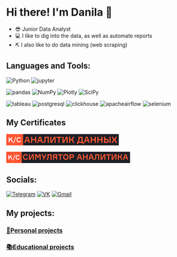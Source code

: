 # Hi there! I'm Danila 👋

- 😎 Junior Data Analyst
- 💻 I like to dig into the data, as well as automate reports
- ⛏️ I also like to do data mining (web scraping)

## Languages and Tools:
![Python](https://img.shields.io/badge/Python-black?style=for-the-badge&logo=python)
![jupyter](https://img.shields.io/badge/jupyter-black?style=for-the-badge&logo=jupyter)

![pandas](https://img.shields.io/badge/pandas-black?style=for-the-badge&logo=pandas)
![NumPy](https://img.shields.io/badge/NumPy-black?style=for-the-badge&logo=NumPy)
![Plotly](https://img.shields.io/badge/Plotly-black?style=for-the-badge&logo=Plotly)
![SciPy](https://img.shields.io/badge/SciPy-black?style=for-the-badge&logo=SciPy)



![tableau](https://img.shields.io/badge/tableau-black?style=for-the-badge&logo=tableau)
![postgresql](https://img.shields.io/badge/postgresql-black?style=for-the-badge&logo=postgresql)
![clickhouse](https://img.shields.io/badge/clickhouse-black?style=for-the-badge&logo=clickhouse)
![apacheairflow](https://img.shields.io/badge/apacheairflow-black?style=for-the-badge&logo=apacheairflow)
![selenium](https://img.shields.io/badge/selenium-black?style=for-the-badge&logo=selenium)


## My Certificates
[![DataAnalyst](https://github.com/GLaDOS070/GLaDOS070/blob/main/images/%D0%B0%D0%BD%D0%B0%D0%BB%D0%B8%D1%82%D0%B8%D0%BA%20%D0%B4%D0%B0%D0%BD%D0%BD%D1%8B%D1%85%20v2.png)](https://lab.karpov.courses/certificate/fde0448f-5127-40c9-b671-8f6d676f0197/en/)

[![ Data Analyst Simulator](https://github.com/GLaDOS070/GLaDOS070/blob/main/images/%D1%81%D0%B8%D0%BC%D1%83%D0%BB%D1%8F%D1%82%D0%BE%D1%80%20%D0%B0%D0%BD%D0%B0%D0%BB%D0%B8%D1%82%D0%B8%D0%BA%D0%B0%20v2.png)](https://lab.karpov.courses/certificate/3a97dc4e-1f4f-4cde-a9f0-5fa0d8ce40a4/en/)

## Socials:
[![Telegram](https://img.shields.io/badge/telegram-black?style=for-the-badge&logo=telegram)](https://t.me/@glados070)
[![VK](https://img.shields.io/badge/vk-black?style=for-the-badge&logo=vk)](https://vk.com/merinov_danila)
[![Gmail](https://img.shields.io/badge/gmail-black?style=for-the-badge&logo=gmail)](mailto:danil12518@gmail.com)

## My projects:
### [**💾Personal projects**](https://github.com/GLaDOS070/personal_projects)
### [**📚Educational projects**](https://github.com/GLaDOS070/educational_projects)


